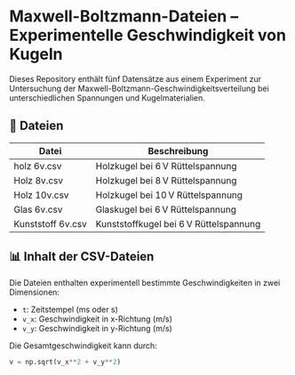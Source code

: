 # Maxwell-Boltzmann-Dateien – Experimentelle Geschwindigkeit von Kugeln

Dieses Repository enthält fünf Datensätze aus einem Experiment zur Untersuchung der Maxwell-Boltzmann-Geschwindigkeitsverteilung bei unterschiedlichen Spannungen und Kugelmaterialien.

## 📁 Dateien

| Datei              | Beschreibung                                 |
|--------------------|----------------------------------------------|
| holz 6v.csv         | Holzkugel bei 6 V Rüttelspannung             |
| Holz 8v.csv         | Holzkugel bei 8 V Rüttelspannung             |
| Holz 10v.csv        | Holzkugel bei 10 V Rüttelspannung            |
| Glas 6v.csv         | Glaskugel bei 6 V Rüttelspannung             |
| Kunststoff 6v.csv   | Kunststoffkugel bei 6 V Rüttelspannung       |

## 📊 Inhalt der CSV-Dateien

Die Dateien enthalten experimentell bestimmte Geschwindigkeiten in zwei Dimensionen:

- `t`: Zeitstempel (ms oder s)
- `v_x`: Geschwindigkeit in x-Richtung (m/s)
- `v_y`: Geschwindigkeit in y-Richtung (m/s)

Die Gesamtgeschwindigkeit kann durch:

```python
v = np.sqrt(v_x**2 + v_y**2)

